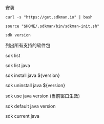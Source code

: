 安装

```plain
curl -s "https://get.sdkman.io" | bash

source "$HOME/.sdkman/bin/sdkman-init.sh"

sdk version
```



列出所有支持的软件包

sdk list



sdk list java



sdk install java ${version}



sdk uninstall java ${version}



sdk use java version  (当前窗口生效)



sdk default java version



sdk current java

